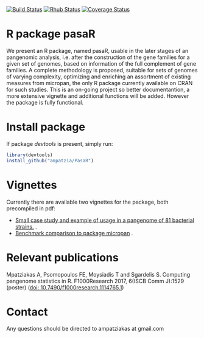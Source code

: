 [![Build Status](https://travis-ci.org/ampatzia/pasaR.svg?branch=master)](https://travis-ci.org/ampatzia/pasaR) [![Rhub Status](https://img.shields.io/badge/R--hub%20builder-Ok-brightgreen.svg)](https://builder.r-hub.io/status/original/pasaR_0.9.0.tar.gz-15185b02e6b84de9b3103203db732b84)
[![Coverage Status](https://img.shields.io/codecov/c/github/ampatzia/pasaR/master.svg)](https://codecov.io/github/ampatzia/pasaR?branch=master)

# R package pasaR
We present an R package, named pasaR, usable in the later stages of an pangenomic
analysis, i.e. after the construction of the gene families for a given set of genomes, based on information of the full complement of gene families. A complete methodology is proposed, suitable for sets of genomes of varying complexity, optimizing and enriching an assortment of existing measures from micropan, the only R package currently available on CRAN for such studies. This is an on-going project so better documentantion, a more extensive vignette and additional functions will be added. However the package is fully functional.

# Install package

If package *devtools* is present, simply run:

```R
library(devtools)
install_github("ampatzia/PasaR")
```

# Vignettes

Currently there are available two vignettes for the package, both precompiled in pdf:

* [Small case study and example of usage in a pangenome of 81 bacterial strains.](https://github.com/ampatzia/pasaR/blob/master/vignettes/Pangenome_analysis_with_pasaR.pdf) .
* [Benchmark comparison to package micropan](https://github.com/ampatzia/pasaR/blob/master/vignettes/Benchmark_Comparison.pdf) .

# Relevant publications

Mpatziakas A, Psomopoulos FE, Moysiadis T and Sgardelis S. Computing pangenome statistics in R. F1000Research 2017, 6(ISCB Comm J):1529 (poster) ([doi: 10.7490/f1000research.1114765.1](http://dx.doi.org/10.7490/f1000research.1114765.1))

# Contact
Any questions should be directed to ampatziakas at gmail.com
